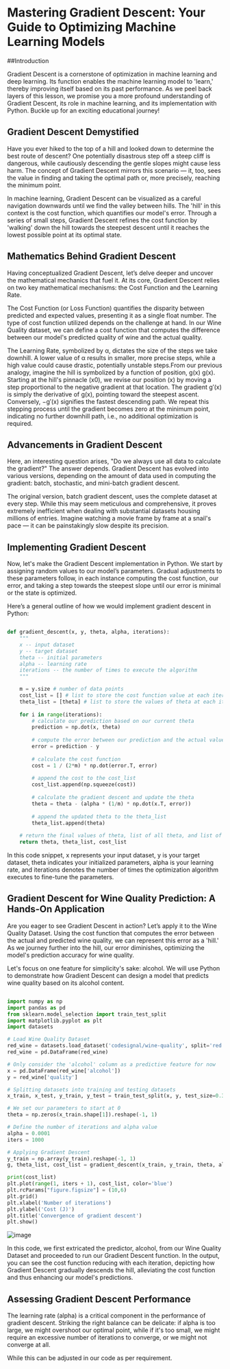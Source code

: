# Mastering Gradient Descent: Your Guide to Optimizing Machine Learning Models

##Introduction

Gradient Descent is a cornerstone of optimization in machine learning and deep learning. Its function enables the machine learning model to 'learn,' thereby improving itself based on its past performance. As we peel back layers of this lesson, we promise you a more profound understanding of Gradient Descent, its role in machine learning, and its implementation with Python. Buckle up for an exciting educational journey!

## Gradient Descent Demystified

Have you ever hiked to the top of a hill and looked down to determine the best route of descent? One potentially disastrous step off a steep cliff is dangerous, while cautiously descending the gentle slopes might cause less harm. The concept of Gradient Descent mirrors this scenario — it, too, sees the value in finding and taking the optimal path or, more precisely, reaching the minimum point.

In machine learning, Gradient Descent can be visualized as a careful navigation downwards until we find the valley between hills. The 'hill' in this context is the cost function, which quantifies our model's error. Through a series of small steps, Gradient Descent refines the cost function by 'walking' down the hill towards the steepest descent until it reaches the lowest possible point at its optimal state.

## Mathematics Behind Gradient Descent

Having conceptualized Gradient Descent, let’s delve deeper and uncover the mathematical mechanics that fuel it. At its core, Gradient Descent relies on two key mathematical mechanisms: the Cost Function and the Learning Rate.

The Cost Function (or Loss Function) quantifies the disparity between predicted and expected values, presenting it as a single float number. The type of cost function utilized depends on the challenge at hand. In our Wine Quality dataset, we can define a cost function that computes the difference between our model's predicted quality of wine and the actual quality.

The Learning Rate, symbolized by α, dictates the size of the steps we take downhill. A lower value of α results in smaller, more precise steps, while a high value could cause drastic, potentially unstable steps.From our previous analogy, imagine the hill is symbolized by a function of position, g(x)
g(x). Starting at the hill's pinnacle (x0), we revise our position (x) by moving a step proportional to the negative gradient at that location. The gradient g′(x) is simply the derivative of g(x), pointing toward the steepest ascent. Conversely, −g′(x) signifies the fastest descending path. We repeat this stepping process until the gradient becomes zero at the minimum point, indicating no further downhill path, i.e., no additional optimization is required.

## Advancements in Gradient Descent

Here, an interesting question arises, "Do we always use all data to calculate the gradient?" The answer depends. Gradient Descent has evolved into various versions, depending on the amount of data used in computing the gradient: batch, stochastic, and mini-batch gradient descent.

The original version, batch gradient descent, uses the complete dataset at every step. While this may seem meticulous and comprehensive, it proves extremely inefficient when dealing with substantial datasets housing millions of entries. Imagine watching a movie frame by frame at a snail's pace — it can be painstakingly slow despite its precision.

## Implementing Gradient Descent

Now, let's make the Gradient Descent implementation in Python. We start by assigning random values to our model’s parameters. Gradual adjustments to these parameters follow, in each instance computing the cost function, our error, and taking a step towards the steepest slope until our error is minimal or the state is optimized.

Here’s a general outline of how we would implement gradient descent in Python:

```Python

def gradient_descent(x, y, theta, alpha, iterations):
    """
    x -- input dataset
    y -- target dataset
    theta -- initial parameters
    alpha -- learning rate
    iterations -- the number of times to execute the algorithm
    """

    m = y.size # number of data points
    cost_list = [] # list to store the cost function value at each iteration
    theta_list = [theta] # list to store the values of theta at each iteration
    
    for i in range(iterations):
        # calculate our prediction based on our current theta
        prediction = np.dot(x, theta)
        
        # compute the error between our prediction and the actual values
        error = prediction - y
        
        # calculate the cost function
        cost = 1 / (2*m) * np.dot(error.T, error)
        
        # append the cost to the cost_list
        cost_list.append(np.squeeze(cost))
        
        # calculate the gradient descent and update the theta
        theta = theta - (alpha * (1/m) * np.dot(x.T, error))
        
        # append the updated theta to the theta_list
        theta_list.append(theta)
    
    # return the final values of theta, list of all theta, and list of all costs, respectively 
    return theta, theta_list, cost_list
```
In this code snippet, x represents your input dataset, y is your target dataset, theta indicates your initialized parameters, alpha is your learning rate, and iterations denotes the number of times the optimization algorithm executes to fine-tune the parameters.

## Gradient Descent for Wine Quality Prediction: A Hands-On Application

Are you eager to see Gradient Descent in action? Let’s apply it to the Wine Quality Dataset. Using the cost function that computes the error between the actual and predicted wine quality, we can represent this error as a 'hill.' As we journey further into the hill, our error diminishes, optimizing the model's prediction accuracy for wine quality.

Let's focus on one feature for simplicity's sake: alcohol. We will use Python to demonstrate how Gradient Descent can design a model that predicts wine quality based on its alcohol content.

```Python

import numpy as np
import pandas as pd
from sklearn.model_selection import train_test_split 
import matplotlib.pyplot as plt
import datasets

# Load Wine Quality Dataset
red_wine = datasets.load_dataset('codesignal/wine-quality', split='red')
red_wine = pd.DataFrame(red_wine)

# Only consider the 'alcohol' column as a predictive feature for now
x = pd.DataFrame(red_wine['alcohol'])
y = red_wine['quality']

# Splitting datasets into training and testing datasets
x_train, x_test, y_train, y_test = train_test_split(x, y, test_size=0.3, random_state=0)

# We set our parameters to start at 0
theta = np.zeros(x_train.shape[1]).reshape(-1, 1)

# Define the number of iterations and alpha value
alpha = 0.0001
iters = 1000

# Applying Gradient Descent
y_train = np.array(y_train).reshape(-1, 1)
g, theta_list, cost_list = gradient_descent(x_train, y_train, theta, alpha, iters)

print(cost_list)
plt.plot(range(1, iters + 1), cost_list, color='blue')
plt.rcParams["figure.figsize"] = (10,6)
plt.grid()
plt.xlabel('Number of iterations')
plt.ylabel('Cost (J)')
plt.title('Convergence of gradient descent')
plt.show()
```
![image](https://github.com/user-attachments/assets/b91f0f9c-ef79-444f-a767-8068355ed41a)


In this code, we first extricated the predictor, alcohol, from our Wine Quality Dataset and proceeded to run our Gradient Descent function. In the output, you can see the cost function reducing with each iteration, depicting how Gradient Descent gradually descends the hill, alleviating the cost function and thus enhancing our model's predictions.

## Assessing Gradient Descent Performance


The learning rate (alpha) is a critical component in the performance of gradient descent. Striking the right balance can be delicate: if alpha is too large, we might overshoot our optimal point, while if it's too small, we might require an excessive number of iterations to converge, or we might not converge at all.

While this can be adjusted in our code as per requirement.
